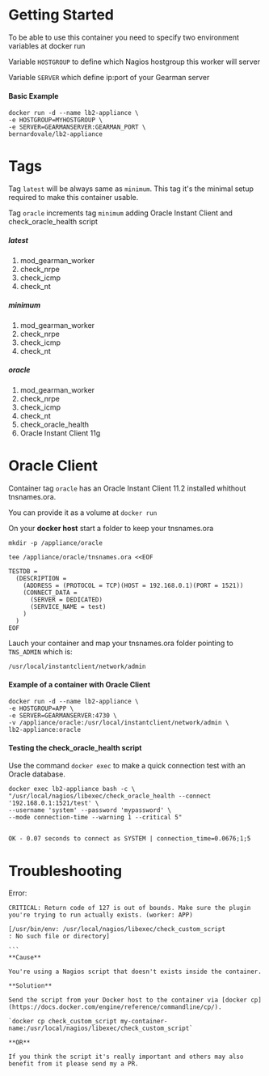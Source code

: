 Getting Started
=================

To be able to use this container you need to specify two environment variables at docker run

Variable `HOSTGROUP` to define which Nagios hostgroup this worker will server

Variable `SERVER` which define ip:port of your Gearman server


#### Basic Example



```
docker run -d --name lb2-appliance \
-e HOSTGROUP=MYHOSTGROUP \
-e SERVER=GEARMANSERVER:GEARMAN_PORT \
bernardovale/lb2-appliance
```


Tags
===================
Tag `latest` will be always same as `minimum`. This tag it's the minimal setup required to make this container usable.

Tag `oracle` increments tag `minimum` adding Oracle Instant Client and check_oracle_health script

##### latest
   1. mod_gearman_worker 
   2. check_nrpe
   3. check_icmp
   4. check_nt

##### minimum
   1. mod_gearman_worker 
   2. check_nrpe
   3. check_icmp
   4. check_nt

##### oracle
   1. mod_gearman_worker 
   2. check_nrpe
   3. check_icmp
   4. check_nt
   5. check_oracle_health
   6. Oracle Instant Client 11g

Oracle Client
==========================
Container tag `oracle` has an Oracle Instant Client 11.2 installed whithout tnsnames.ora. 

You can provide it as a volume at `docker run`

On your **docker host** start a folder to keep your tnsnames.ora

```
mkdir -p /appliance/oracle

tee /appliance/oracle/tnsnames.ora <<EOF

TESTDB =
  (DESCRIPTION =
    (ADDRESS = (PROTOCOL = TCP)(HOST = 192.168.0.1)(PORT = 1521))
    (CONNECT_DATA =
      (SERVER = DEDICATED)
      (SERVICE_NAME = test)
    )
  )
EOF
```

Lauch your container and map your tnsnames.ora folder pointing to `TNS_ADMIN` which is:

`/usr/local/instantclient/network/admin`

#### Example of a container with Oracle Client
```
docker run -d --name lb2-appliance \
-e HOSTGROUP=APP \
-e SERVER=GEARMANSERVER:4730 \
-v /appliance/oracle:/usr/local/instantclient/network/admin \
lb2-appliance:oracle
```

#### Testing the check_oracle_health script

Use the command `docker exec` to make a quick connection test with an Oracle database.
```
docker exec lb2-appliance bash -c \
"/usr/local/nagios/libexec/check_oracle_health --connect '192.168.0.1:1521/test' \
--username 'system' --password 'mypassword' \
--mode connection-time --warning 1 --critical 5"


OK - 0.07 seconds to connect as SYSTEM | connection_time=0.0676;1;5

```

Troubleshooting
=================

Error:
````
CRITICAL: Return code of 127 is out of bounds. Make sure the plugin 
you're trying to run actually exists. (worker: APP)

[/usr/bin/env: /usr/local/nagios/libexec/check_custom_script
: No such file or directory]

```
**Cause** 

You're using a Nagios script that doesn't exists inside the container.

**Solution**

Send the script from your Docker host to the container via [docker cp] (https://docs.docker.com/engine/reference/commandline/cp/).

`docker cp check_custom_script my-container-name:/usr/local/nagios/libexec/check_custom_script`

**OR**

If you think the script it's really important and others may also benefit from it please send my a PR.
